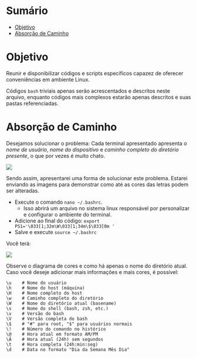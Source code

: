 # Sumário

- [Objetivo](#objetivo)
- [Absorção de Caminho](#absorção-de-caminho)

# Objetivo

Reunir e disponibilizar códigos e scripts específicos capazez de oferecer conveniências em ambiente Linux.

Códigos `bash` triviais apenas serão acrescentados e descritos neste arquivo, enquanto códigos mais 
complexos estarão apenas descritos e suas pastas referenciadas.

# Absorção de Caminho

Desejamos solucionar o problema: Cada terminal apresentado apresenta o _nome de usuário_, 
_nome do dispositivo_ e _caminho completo do diretório presente_, o que por vezes é muito chato.

![](https://github.com/user-attachments/assets/4540e197-ab8a-44a1-b289-00dbad64bfb1)

Sendo assim, apresentarei uma forma de solucionar este problema. Estarei enviando as imagens para demonstrar 
como até as cores das letras podem ser alteradas.

- Execute o comando `nano ~/.bashrc`. 
  - Isso abrirá um arquivo no sistema linux responsável por personalizar e configurar o ambiente do terminal.
- Adicione ao final do código: `export PS1='\033[1;32m\W\033[1;34m\$\033[0m '`
- Salve e execute `source ~/.bashrc`

Você terá:

![](https://github.com/user-attachments/assets/7201ef2c-5abd-4585-80ef-c8a28c0b0c14)

Observe o diagrama de cores e como há apenas o nome do diretório atual.
Caso você deseje adicionar mais informações e mais cores, é possível:

```
\u    # Nome do usuário
\h    # Nome do host (máquina)
\H    # Nome completo do host
\w    # Caminho completo do diretório
\W    # Nome do diretório atual (basename)
\s    # Nome do shell (bash, zsh, etc.)
\v    # Versão do bash
\V    # Versão completa do bash
\$    # "#" para root, "$" para usuários normais
\!    # Número do comando no histórico
\@    # Hora atual em formato AM/PM
\A    # Hora atual (24h) sem segundos
\t    # Hora completa (24h:min:seg)
\d    # Data no formato "Dia da Semana Mês Dia"
```














